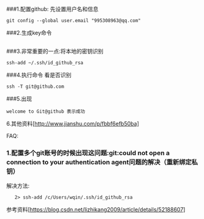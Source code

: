###1.配置github: 先设置用户名和信息
```git config --global user.name "weipingQin"
git config --global user.email "995308963@qq.com"
```

###2.生成key命令 
```ssh-keygen -t rsa -C "995308963@qq.com"
```

###3.非常重要的一点:将本地的密钥识别 
```
ssh-add ~/.ssh/id_github_rsa
```

###4.执行命令 看是否识别 
```
ssh -T git@github.com
```

###5.出现 
```
welcome to Git@github 表示成功 
````

6.其他资料[http://www.jianshu.com/p/fbbf6efb50ba]

FAQ:
### 1.配置多个git账号的时候出现这问题:git:could not open a connection to your authentication agent问题的解决（重新绑定私钥）

解决方法:

```1> ssh-agent bash 
   2> ssh-add /c/Users/wqin/.ssh/id_github_rsa
```
参考资料[https://blog.csdn.net/lizhikang2009/article/details/52188607]


